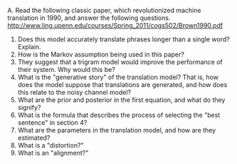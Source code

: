 A. Read the following classic paper, which revolutionized machine translation in 1990, and answer the following questions.  http://www.ling.upenn.edu/courses/Spring_2011/cogs502/Brown1990.pdf

1. Does this model accurately translate phrases longer than a single word?  Explain.
2. How is the Markov assumption being used in this paper?
3. They suggest that a trigram model would improve the performance of their system.  Why would this be?
4. What is the "generative story" of the translation model?  That is,  how does the model suppose that translations are generated, and how does this relate to the noisy channel model?
5. What are the prior and posterior in the first equation, and what do they signify?
6. What is the formula that describes the process of selecting the "best sentence" in section 4?
7. What are the parameters in the translation model, and how are they estimated?
8. What is a "distortion?"
9. What is an "alignment?"